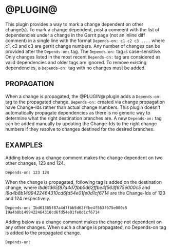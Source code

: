@PLUGIN@
========

This plugin provides a way to mark a change dependent on other change(s). To
mark a change dependent, post a comment with the list of dependencies under a
change in the Gerrit page (not an inline diff comment) in a single line with
the format `Depends-on: c1 c2 c3 ....` where c1, c2 and c3 are gerrit change
numbers. Any number of changes can be provided after the `Depends-on:` tag.
The `Depends-on:` tag is case-sensitive. Only changes listed in the most
recent `Depends-on:` tag are considered as valid dependencies and older tags
are ignored. To remove existing dependencies, a `Depends-on:` tag with no
changes must be added.

PROPAGATION
-----------

When a change is propagated, the @PLUGIN@ plugin adds a `Depends-on:` tag
to the propagated change. `Depends-on:` created via change propagation have
Change-Ids rather than actual change numbers. This plugin doesn't automatically
propagate dependencies as there is no generic way to determine what the right
destination branches are. A new `Depends-on:` tag can be added manually by
updating the Change-Ids to the right change numbers if they resolve to changes
destined for the desired branches.

EXAMPLES
--------

Adding below as a change comment makes the change dependent on two other
changes, 123 and 124.
```
Depends-on: 123 124
```

When the change is propagated, following tag is added on the destination
change, where *Ibd61365f87a4d7fbb5d62ffbe4f563f675e000c5* and
*I9a4b8b1499422464310cd6fd54e01fe0d1cf6714* are the Change-Ids of 123 and 124
respectively.
```
Depends-on: Ibd61365f87a4d7fbb5d62ffbe4f563f675e000c5 I9a4b8b1499422464310cd6fd54e01fe0d1cf6714
```

Adding below as a change comment makes the change not dependent on any other
changes. When such a change is propagated, no Depends-on tag is added to the
propagated change.
```
Depends-on:
```
